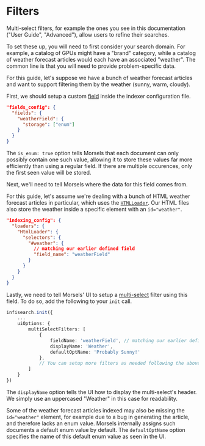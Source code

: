 # Filters

Multi-select filters, for example the ones you see in this documentation ("User Guide", "Advanced"), allow users to refine their searches.

To set these up, you will need to first consider your search domain. For example, a catalog of GPUs might have a "brand" category, while a catalog of weather forecast articles would each have an associated "weather". The common line is that you will need to provide problem-specific data.

For this guide, let's suppose we have a bunch of weather forecast articles and want to support filtering them by the weather (sunny, warm, cloudy).

First, we should setup a custom [field](./indexer/fields.md) inside the indexer configuration file.

```json
"fields_config": {
  "fields": {
    "weatherField": {
      "storage": ["enum"]
    }
  }
}
```

The `is_enum: true` option tells Morsels that each document can only possibly contain one such value, allowing it to store these values far more efficiently than using a regular field. If there are multiple occurences, only the first seen value will be stored.

Next, we'll need to tell Morsels where the data for this field comes from.

For this guide, let's assume we're dealing with a bunch of HTML weather forecast articles in particular, which uses the [`HTMLLoader`](./indexer/indexing.md#html-files-loadershtmlloader). Our HTML files also store the weather inside a specific element with an `id="weather"`.

```json
"indexing_config": {
  "loaders": {
    "HtmlLoader": {
      "selectors": {
        "#weather": {
          // matching our earlier defined field
          "field_name": "weatherField"
        }
      }
    }
  }
}
```

Lastly, we need to tell Morsels' UI to setup a [multi-select](./search_configuration.md#general-options) filter using this field. To do so, add the following to your `init` call.

```ts
infisearch.init({
    ...
    uiOptions: {
        multiSelectFilters: [
            {
                fieldName: 'weatherField', // matching our earlier defined field
                displayName: 'Weather',
                defaultOptName: 'Probably Sunny!'
            },
            // You can setup more filters as needed following the above procedures
        ]
    }
})
```

The `displayName` option tells the UI how to display the multi-select's header. We simply use an uppercased "Weather" in this case for readability.

Some of the weather forecast articles indexed may also be missing the `id="weather"` element, for example due to a bug in generating the article, and therefore lacks an enum value. Morsels internally assigns such documents a default enum value by default. The `defaultOptName` option specifies the name of this default enum value as seen in the UI.
